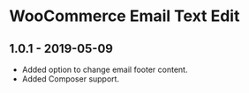 # WooCommerce Email Text Edit

## 1.0.1 - 2019-05-09

- Added option to change email footer content.
- Added Composer support.
